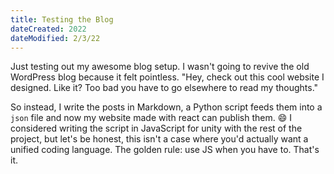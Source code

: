 ```yaml
---
title: Testing the Blog
dateCreated: 2022
dateModified: 2/3/22
---
```


Just testing out my awesome blog setup. I wasn't going to revive the old WordPress blog because it felt pointless. "Hey, check out this cool website I designed. Like it? Too bad you have to go elsewhere to read my thoughts."

So instead, I write the posts in Markdown, a Python script feeds them into a `json` file and now my website made with react can publish them. 😄 I considered writing the script in JavaScript for unity with the rest of the project, but let's be honest, this isn't a case where you'd actually want a unified coding language. The golden rule: use JS when you have to. That's it.